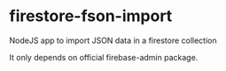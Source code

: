 # firestore-fson-import
NodeJS app to import JSON data in a firestore collection

It only depends on official firebase-admin package.
